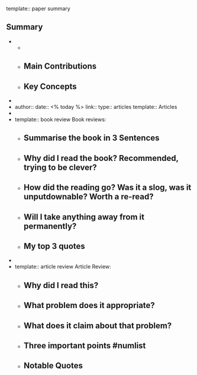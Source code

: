 template:: paper summary
## Summary

-
	-
	- ## Main Contributions
	- ## Key Concepts
-
- author::
  date:: <% today %>
  link::
  type:: articles
  template:: Articles
-
- template:: book review
  Book reviews:
	- Summarise the book in 3 Sentences
		-
	- Why did I read the book? Recommended, trying to be clever?
		-
	- How did the reading go? Was it a slog, was it unputdownable? Worth a re-read?
		-
	- Will I take anything away from it permanently?
		-
	- My top 3 quotes
		-
-
- template:: article review
  Article Review:
	- Why did I read this?
		-
	- What problem does it appropriate?
		-
	- What does it claim about that problem?
		-
	- Three important points #numlist
		-
	- Notable Quotes
		-